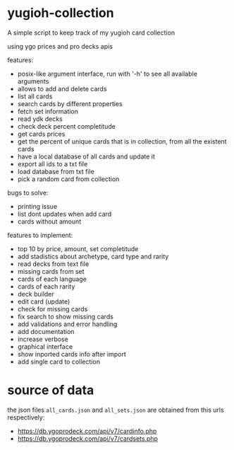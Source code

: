 # yugioh-collection
A simple script to keep track of my yugioh card collection

using ygo prices and pro decks apis

features:
- posix-like argument interface, run with '-h' to see all available arguments
- allows to add and delete cards
- list all cards
- search cards by different properties
- fetch set information
- read ydk decks
- check deck percent completitude
- get cards prices
- get the percent of unique cards that is in collection, from all the existent cards
- have a local database of all cards and update it
- export all ids to a txt file
- load database from txt file
- pick a random card from collection

bugs to solve:
- printing issue
- list dont updates when add card
- cards without amount

features to implement:
- top 10 by price, amount, set completitude
- add stadistics about archetype, card type and rarity
- read decks from text file
- missing cards from set
- cards of each language
- cards of each rarity
- deck builder
- edit card (update)
- check for missing cards
- fix search to show missing cards
- add validations and error handling
- add documentation
- increase verbose
- graphical interface
- show inported cards info after import
- add single card to collection

# source of data
the json files `all_cards.json` and `all_sets.json` are obtained
from this urls respectively:
- https://db.ygoprodeck.com/api/v7/cardinfo.php
- https://db.ygoprodeck.com/api/v7/cardsets.php
